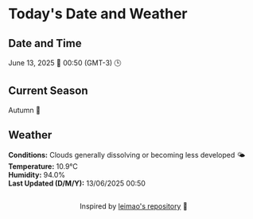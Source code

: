  # Today's Date and Weather
    
## Date and Time
June 13, 2025 📅
00:50 (GMT-3) 🕒

## Current Season
Autumn 🍂
## Weather 
**Conditions:** Clouds generally dissolving or becoming less developed 🌤
**Temperature:** 10.9°C  
**Humidity:** 94.0%  
**Last Updated (D/M/Y):** 13/06/2025 00:50
##
<div align="center">Inspired by <a href="https://github.com/leimao/What-Is-The-Date-Today">leimao's repository</a> 🌱</div>
